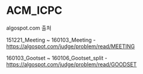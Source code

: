 ﻿# ACM_ICPC

algospot.com 출처

151221_Meeting ~ 160103_Meeting - https://algospot.com/judge/problem/read/MEETING

160103_Gootset ~ 160106_Gootset_split - https://algospot.com/judge/problem/read/GOODSET